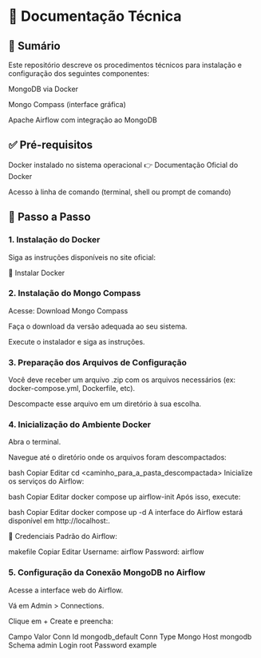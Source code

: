 # 📘 Documentação Técnica

## 📌 Sumário



Este repositório descreve os procedimentos técnicos para instalação e configuração dos seguintes componentes:

MongoDB via Docker

Mongo Compass (interface gráfica)

Apache Airflow com integração ao MongoDB

## ✅ Pré-requisitos
Docker instalado no sistema operacional
👉 Documentação Oficial do Docker

Acesso à linha de comando (terminal, shell ou prompt de comando)

## 🚀 Passo a Passo
### 1. Instalação do Docker
Siga as instruções disponíveis no site oficial:

🔗 Instalar Docker

### 2. Instalação do Mongo Compass
Acesse: Download Mongo Compass

Faça o download da versão adequada ao seu sistema.

Execute o instalador e siga as instruções.

### 3. Preparação dos Arquivos de Configuração
Você deve receber um arquivo .zip com os arquivos necessários (ex: docker-compose.yml, Dockerfile, etc).

Descompacte esse arquivo em um diretório à sua escolha.

### 4. Inicialização do Ambiente Docker
Abra o terminal.

Navegue até o diretório onde os arquivos foram descompactados:

bash
Copiar
Editar
cd <caminho_para_a_pasta_descompactada>
Inicialize os serviços do Airflow:

bash
Copiar
Editar
docker compose up airflow-init
Após isso, execute:

bash
Copiar
Editar
docker compose up -d
A interface do Airflow estará disponível em http://localhost:<porta>.

🔑 Credenciais Padrão do Airflow:

makefile
Copiar
Editar
Username: airflow
Password: airflow
### 5. Configuração da Conexão MongoDB no Airflow
Acesse a interface web do Airflow.

Vá em Admin > Connections.

Clique em + Create e preencha:

Campo	Valor
Conn Id	mongodb_default
Conn Type	Mongo
Host	mongodb
Schema	admin
Login	root
Password	example









